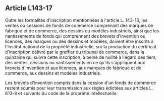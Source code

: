 Article L143-17
----
Outre les formalités d'inscription mentionnées à l'article L. 143-16, les ventes
ou cessions de fonds de commerce comprenant des marques de fabrique et de
commerce, des dessins ou modèles industriels, ainsi que les nantissements de
fonds qui comprennent des brevets d'invention ou licences, des marques ou des
dessins et modèles, doivent être inscrits à l'Institut national de la propriété
industrielle, sur la production du certificat d'inscription délivré par le
greffier du tribunal de commerce, dans la quinzaine qui suivra cette
inscription, à peine de nullité à l'égard des tiers, des ventes, cessions ou
nantissements en ce qu'ils s'appliquent aux brevets d'invention et aux licences,
aux marques de fabrique et de commerce, aux dessins et modèles industriels.

Les brevets d'invention compris dans la cession d'un fonds de commerce restent
soumis pour leur transmission aux règles édictées aux articles L. 613-8 et
suivants du code de la propriété intellectuelle.
